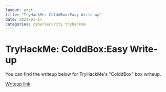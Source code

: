 ```yaml
---
layout: post
title: "TryHackMe: ColddBox:Easy Write-up"
date: 2021-01-17
categories: cybersecurity tryhackme
---
```


# TryHackMe: ColddBox:Easy Write-up

You can find the writeup below for TryHackMe's "ColddBox" box writeup.

[Writeup link][writeup]

[writeup]: https://infosecwriteups.com/tryhackme-colddbox-easy-write-up-2bb4d113b79d
